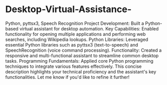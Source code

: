 # Desktop-Virtual-Assistance-
Python, pyttsx3, Speech Recognition
Project Development: Built a Python-based virtual assistant for desktop automation.
Key Capabilities: Enabled functionality for opening multiple applications and performing web searches, including Wikipedia lookups.
Python Libraries: Leveraged essential Python libraries such as pyttsx3 (text-to-speech) and SpeechRecognition (voice command processing).
Functionality: Created a responsive and multi-functional assistant to streamline common desktop tasks.
Programming Fundamentals: Applied core Python programming techniques to integrate various features effectively.
This concise description highlights your technical proficiency and the assistant's key functionalities. Let me know if you'd like to refine it further!
